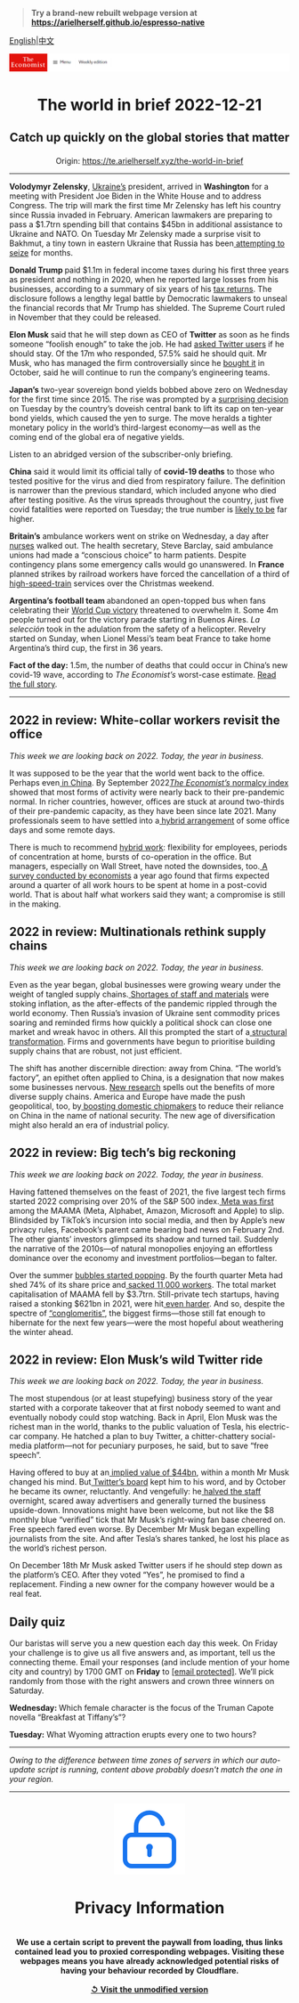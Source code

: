 > **Try a brand-new rebuilt webpage version at https://arielherself.github.io/espresso-native**

[English](https://github.com/arielherself/espresso/blob/main/README.md)|[中文](https://github-com.translate.goog/arielherself/espresso/blob/main/README.md?_x_tr_sl=en&_x_tr_tl=zh-CN&_x_tr_hl=zh-CN&_x_tr_pto=wapp)



![The Economist](menubar.png)

# <p align="center">The world in brief 2022-12-21</p>

## <p align="center">Catch up quickly on the global stories that matter</p>

<p align="center">Origin: <a href="https://te.arielherself.xyz/the-world-in-brief">https://te.arielherself.xyz/the-world-in-brief</a><hr>

<strong>Volodymyr Zelensky</strong>, [Ukraine’s](https://te.arielherself.xyz/leaders/2022/12/20/our-country-of-the-year-for-2022-can-only-be-ukraine) president, arrived in <strong>Washington</strong> for a meeting with President Joe Biden in the White House and to address Congress. The trip will mark the first time Mr Zelensky has left his country since Russia invaded in February. American lawmakers are preparing to pass a $1.7trn spending bill that contains $45bn in additional assistance to Ukraine and NATO. On Tuesday Mr Zelensky made a surprise visit to Bakhmut, a tiny town in eastern Ukraine that Russia has been[ attempting to seize](https://te.arielherself.xyz/europe/2022/12/06/russia-is-hurling-troops-at-the-tiny-ukrainian-town-of-bakhmut) for months.

<strong>Donald Trump </strong>paid $1.1m in federal income taxes during his first three years as president and nothing in 2020, when he reported large losses from his businesses, according to a summary of six years of his [tax returns](https://te.arielherself.xyz/united-states/2020/05/14/the-supreme-court-will-not-agree-on-the-presidents-taxes). The disclosure follows a lengthy legal battle by Democratic lawmakers to unseal the financial records that Mr Trump has shielded. The Supreme Court ruled in November that they could be released.

<strong>Elon Musk</strong> said that he will step down as CEO of <strong>Twitter</strong> as soon as he finds someone “foolish enough” to take the job. He had [asked Twitter users](https://te.arielherself.xyz/leaders/2022/12/19/elon-musks-44bn-education-on-free-speech) if he should stay. Of the 17m who responded, 57.5% said he should quit. Mr Musk, who has managed the firm controversially since he [bought it](https://te.arielherself.xyz/business/2022/10/28/elon-musk-buys-twitter-at-last) in October, said he will continue to run the company’s engineering teams.

<strong>Japan’s</strong> two-year sovereign bond yields bobbed above zero on Wednesday for the first time since 2015. The rise was prompted by a [surprising decision](https://te.arielherself.xyz/finance-and-economics/2022/12/20/the-bank-of-japan-shocks-investors) on Tuesday by the country’s doveish central bank to lift its cap on ten-year bond yields, which caused the yen to surge. The move heralds a tighter monetary policy in the world’s third-largest economy—as well as the coming end of the global era of negative yields.

Listen to an abridged version of the subscriber-only briefing.

<strong>China</strong> said it would limit its official tally of <strong>covid-19 deaths</strong> to those who tested positive for the virus and died from respiratory failure. The definition is narrower than the previous standard, which included anyone who died after testing positive. As the virus spreads throughout the country, just five covid fatalities were reported on Tuesday; the true number is [likely to be](https://te.arielherself.xyz/china/2022/12/15/our-model-shows-that-chinas-covid-death-toll-could-be-massive) far higher.

<strong>Britain’s</strong> ambulance workers went on strike on Wednesday, a day after [nurses](https://te.arielherself.xyz/britain/2022/12/19/british-nurses-launch-unprecedented-strikes) walked out. The health secretary, Steve Barclay, said ambulance unions had made a “conscious choice” to harm patients. Despite contingency plans some emergency calls would go unanswered. In <strong>France </strong>planned strikes by railroad workers have forced the cancellation of a third of [high-speed-train](https://te.arielherself.xyz/europe/2022/12/11/france-needs-better-slow-trains-not-just-fast-ones) services over the Christmas weekend.

<strong>Argentina’s football team </strong>abandoned an open-topped bus when fans celebrating their [World Cup victory](https://te.arielherself.xyz/the-americas/2022/12/18/argentina-clinch-the-world-cup-after-beating-france-on-penalties) threatened to overwhelm it. Some 4m people turned out for the victory parade starting in Buenos Aires. <em>L</em><em>a</em> <em>selección</em> took in the adulation from the safety of a helicopter. Revelry started on Sunday, when Lionel Messi’s team beat France to take home Argentina’s third cup, the first in 36 years.

<strong>Fact of the day:</strong> 1.5m, the number of deaths that could occur in China’s new covid-19 wave, according to <em>The Economist’s</em> worst-case estimate. [Read the full story](https://te.arielherself.xyz/china/2022/12/19/a-wave-of-covid-19-reveals-flaws-in-chinas-health-system).

----------

## 2022 in review: White-collar workers revisit the office

<em>This week we are looking back on 2022. Today, the year in business. </em>

It was supposed to be the year that the world went back to the office. Perhaps even[ in China](https://te.arielherself.xyz/leaders/2022/12/07/china-is-loosening-its-covid-restrictions-at-great-risk). By September 2022[<em>The Economist’s</em> normalcy index](https://te.arielherself.xyz/graphic-detail/2022/09/08/the-world-is-almost-back-to-pre-covid-activity-levels) showed that most forms of activity were nearly back to their pre-pandemic normal. In richer countries, however, offices are stuck at around two-thirds of their pre-pandemic capacity, as they have been since late 2021. Many professionals seem to have settled into a[ hybrid arrangement](https://te.arielherself.xyz/business/2022/12/01/the-open-questions-of-hybrid-working) of some office days and some remote days.

There is much to recommend [hybrid work](https://te.arielherself.xyz/culture/2022/12/14/and-the-word-of-2022-is): flexibility for employees, periods of concentration at home, bursts of co-operation in the office. But managers, especially on Wall Street, have noted the downsides, too.[ A survey conducted by economists](https://te.arielherself.xyz/the-world-ahead/2021/11/08/the-fight-over-the-hybrid-future-of-work) a year ago found that firms expected around a quarter of all work hours to be spent at home in a post-covid world. That is about half what workers said they want; a compromise is still in the making.

## 2022 in review: Multinationals rethink supply chains

<em>This week we are looking back on 2022. Today, the year in business. </em>

Even as the year began, global businesses were growing weary under the weight of tangled supply chains.[ Shortages of staff and materials](https://te.arielherself.xyz/business/2022/01/29/why-supply-chain-problems-arent-going-away) were stoking inflation, as the after-effects of the pandemic rippled through the world economy. Then Russia’s invasion of Ukraine sent commodity prices soaring and reminded firms how quickly a political shock can close one market and wreak havoc in others. All this prompted the start of a[ structural transformation](https://te.arielherself.xyz/briefing/2022/06/16/the-structure-of-the-worlds-supply-chains-is-changing). Firms and governments have begun to prioritise building supply chains that are robust, not just efficient.

The shift has another discernible direction: away from China. “The world’s factory”, an epithet often applied to China, is a designation that now makes some businesses nervous. [New research](https://te.arielherself.xyz/finance-and-economics/2022/04/23/new-research-spells-out-the-benefits-of-diverse-supply-chains) spells out the benefits of more diverse supply chains. America and Europe have made the push geopolitical, too, by[ boosting domestic chipmakers](https://te.arielherself.xyz/united-states/2022/07/29/america-takes-on-china-with-a-giant-microchips-bill) to reduce their reliance on China in the name of national security. The new age of diversification might also herald an era of industrial policy.

## 2022 in review: Big tech’s big reckoning

<em>This week we are looking back on 2022. Today, the year in business. </em>

Having fattened themselves on the feast of 2021, the five largest tech firms started 2022 comprising over 20% of the S&amp;P 500 index.[ Meta was first](https://te.arielherself.xyz/business/2022/02/04/metamorphosis-facebook-and-big-tech-competition) among the MAAMA (Meta, Alphabet, Amazon, Microsoft and Apple) to slip. Blindsided by TikTok’s incursion into social media, and then by Apple’s new privacy rules, Facebook’s parent came bearing bad news on February 2nd. The other giants’ investors glimpsed its shadow and turned tail. Suddenly the narrative of the 2010s—of natural monopolies enjoying an effortless dominance over the economy and investment portfolios—began to falter. 

Over the summer [bubbles started popping](https://te.arielherself.xyz/business/2022/05/14/tech-bubbles-are-bursting-all-over-the-place). By the fourth quarter Meta had shed 74% of its share price and[ sacked 11,000 workers](https://te.arielherself.xyz/business/2022/11/10/as-tech-lay-offs-spread-meta-sacks-11000-workers). The total market capitalisation of MAAMA fell by $3.7trn. Still-private tech startups, having raised a stonking $621bn in 2021, were hit[ even harder](https://te.arielherself.xyz/business/2022/06/28/the-great-silicon-valley-shake-out). And so, despite the spectre of [“conglomeritis”](https://te.arielherself.xyz/leaders/2022/11/03/big-tech-big-trouble), the biggest firms—those still fat enough to hibernate for the next few years—were the most hopeful about weathering the winter ahead.

## 2022 in review: Elon Musk’s wild Twitter ride

<em>This week we are looking back on 2022. Today, the year in business. </em>

The most stupendous (or at least stupefying) business story of the year started with a corporate takeover that at first nobody seemed to want and eventually nobody could stop watching. Back in April, Elon Musk was the richest man in the world, thanks to the public valuation of Tesla, his electric-car company. He hatched a plan to buy Twitter, a chitter-chattery social-media platform—not for pecuniary purposes, he said, but to save “free speech”.

Having offered to buy at an[ implied value of $44bn](https://te.arielherself.xyz/business/2022/05/19/elon-musk-twitter-and-an-epic-case-of-buyers-remorse), within a month Mr Musk changed his mind. But[ Twitter’s board](https://te.arielherself.xyz/business/2022/07/11/with-or-without-elon-musk-twitter-is-overdue-a-shake-up) kept him to his word, and by October he became its owner, reluctantly. And vengefully: he[ halved the staff](https://te.arielherself.xyz/business/2022/11/10/as-tech-lay-offs-spread-meta-sacks-11000-workers) overnight, scared away advertisers and generally turned the business upside-down. Innovations might have been welcome, but not like the $8 monthly blue “verified” tick that Mr Musk’s right-wing fan base cheered on. Free speech fared even worse. By December Mr Musk began expelling journalists from the site. And after Tesla’s shares tanked, he lost his place as the world’s richest person. 

On December 18th Mr Musk asked Twitter users if he should step down as the platform’s CEO. After they voted “Yes”, he promised to find a replacement. Finding a new owner for the company however would be a real feat.

## Daily quiz

Our baristas will serve you a new question each day this week. On Friday your challenge is to give us all five answers and, as important, tell us the connecting theme. Email your responses (and include mention of your home city and country) by 1700 GMT on <strong>Friday</strong> to [<span class="__cf_email__" data-cfemail="0c5d796576497f7c7e697f7f634c696f63626361657f78226f6361">[email&#160;protected]</span>](https://mail.google.com/mail/?view=cm&amp;fs=1&amp;tf=1&amp;to=QuizEspresso@te.arielherself.xyz). We’ll pick randomly from those with the right answers and crown three winners on Saturday.

<strong>Wednesday: </strong>Which female character is the focus of the Truman Capote novella “Breakfast at Tiffany’s”?

<strong>Tuesday:</strong> What Wyoming attraction erupts every one to two hours?

----------

*Owing to the difference between time zones of servers in which our auto-update script is running, content above probably doesn't match the one in your region.*

|<br><div align="center"><img src="unlock.png" /><h1>Privacy Information</h1></div></br>We use a certain script to prevent the paywall from loading, thus links contained lead you to proxied corresponding webpages. Visiting these webpages means you have already acknowledged potential risks of having your behaviour recorded by Cloudflare.<br><br>[&#x21BA; Visit the unmodified version](README.raw.md)<br><br>|
|-----|
